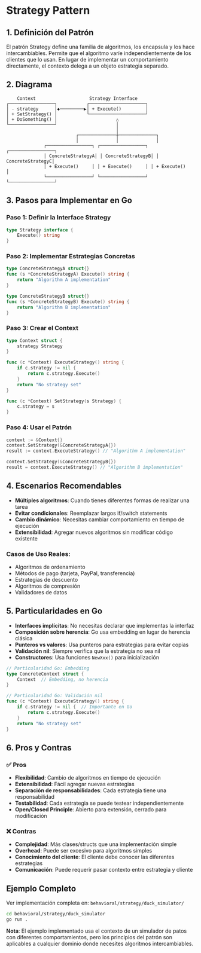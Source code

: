 # Strategy Pattern

## 1. Definición del Patrón

El patrón Strategy define una familia de algoritmos, los encapsula y los hace intercambiables. Permite que el algoritmo varíe independientemente de los clientes que lo usan. En lugar de implementar un comportamiento directamente, el contexto delega a un objeto estrategia separado.

## 2. Diagrama

```
    Context                    Strategy Interface
┌─────────────────┐           ┌─────────────────────┐
│ - strategy      │◆─────────▶│ + Execute()         │
│ + SetStrategy() │           └─────────────────────┘
│ + DoSomething() │                      △
└─────────────────┘                      │
                                         │
                          ┌──────────────┼──────────────┐
                          │              │              │
              ┌─────────────────┐ ┌─────────────────┐ ┌─────────────────┐
              │ ConcreteStrategyA│ │ ConcreteStrategyB│ │ ConcreteStrategyC│
              │ + Execute()     │ │ + Execute()     │ │ + Execute()     │
              └─────────────────┘ └─────────────────┘ └─────────────────┘
```

## 3. Pasos para Implementar en Go

### Paso 1: Definir la Interface Strategy
```go
type Strategy interface {
    Execute() string
}
```

### Paso 2: Implementar Estrategias Concretas
```go
type ConcreteStrategyA struct{}
func (s *ConcreteStrategyA) Execute() string {
    return "Algorithm A implementation"
}

type ConcreteStrategyB struct{}
func (s *ConcreteStrategyB) Execute() string {
    return "Algorithm B implementation"
}
```

### Paso 3: Crear el Context
```go
type Context struct {
    strategy Strategy
}

func (c *Context) ExecuteStrategy() string {
    if c.strategy != nil {
        return c.strategy.Execute()
    }
    return "No strategy set"
}

func (c *Context) SetStrategy(s Strategy) {
    c.strategy = s
}
```

### Paso 4: Usar el Patrón
```go
context := &Context{}
context.SetStrategy(&ConcreteStrategyA{})
result := context.ExecuteStrategy() // "Algorithm A implementation"

context.SetStrategy(&ConcreteStrategyB{})
result = context.ExecuteStrategy() // "Algorithm B implementation"
```

## 4. Escenarios Recomendables

- **Múltiples algoritmos**: Cuando tienes diferentes formas de realizar una tarea
- **Evitar condicionales**: Reemplazar largos if/switch statements
- **Cambio dinámico**: Necesitas cambiar comportamiento en tiempo de ejecución
- **Extensibilidad**: Agregar nuevos algoritmos sin modificar código existente

### Casos de Uso Reales:
- Algoritmos de ordenamiento
- Métodos de pago (tarjeta, PayPal, transferencia)
- Estrategias de descuento
- Algoritmos de compresión
- Validadores de datos

## 5. Particularidades en Go

- **Interfaces implícitas**: No necesitas declarar que implementas la interfaz
- **Composición sobre herencia**: Go usa embedding en lugar de herencia clásica
- **Punteros vs valores**: Usa punteros para estrategias para evitar copias
- **Validación nil**: Siempre verifica que la estrategia no sea nil
- **Constructores**: Usa funciones `NewXxx()` para inicialización

```go
// Particularidad Go: Embedding
type ConcreteContext struct {
    Context  // Embedding, no herencia
}

// Particularidad Go: Validación nil
func (c *Context) ExecuteStrategy() string {
    if c.strategy != nil {  // Importante en Go
        return c.strategy.Execute()
    }
    return "No strategy set"
}
```

## 6. Pros y Contras

### ✅ Pros
- **Flexibilidad**: Cambio de algoritmos en tiempo de ejecución
- **Extensibilidad**: Fácil agregar nuevas estrategias
- **Separación de responsabilidades**: Cada estrategia tiene una responsabilidad
- **Testabilidad**: Cada estrategia se puede testear independientemente
- **Open/Closed Principle**: Abierto para extensión, cerrado para modificación

### ❌ Contras
- **Complejidad**: Más clases/structs que una implementación simple
- **Overhead**: Puede ser excesivo para algoritmos simples
- **Conocimiento del cliente**: El cliente debe conocer las diferentes estrategias
- **Comunicación**: Puede requerir pasar contexto entre estrategia y cliente

## Ejemplo Completo

Ver implementación completa en: `behavioral/strategy/duck_simulator/`

```bash
cd behavioral/strategy/duck_simulator
go run .
```

**Nota**: El ejemplo implementado usa el contexto de un simulador de patos con diferentes comportamientos, pero los principios del patrón son aplicables a cualquier dominio donde necesites algoritmos intercambiables.